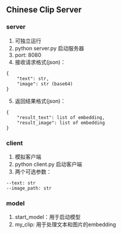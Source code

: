 ## Chinese Clip Server

### server
1. 可独立运行
2. python server.py 启动服务器
3. port: 8080
4. 接收请求格式(json)：
```
{
    "text": str,
    "image": str (base64)
}
```
5. 返回结果格式(json)：
```
{
    "result_text": list of embedding,
    "result_image": list of embedding
}
```

### client
1. 模拟客户端
2. python client.py 启动客户端
3. 两个可选参数：
```
--text: str
--image_path: str
```

### model
1. start_model：用于启动模型
2. my_clip: 用于处理文本和图片的embedding